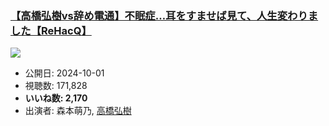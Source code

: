 ### [【高橋弘樹vs辞め電通】不眠症…耳をすませば見て、人生変わりました【ReHacQ】](https://www.youtube.com/watch?v=7rF8MlFjunM)
[![](https://img.youtube.com/vi/7rF8MlFjunM/sddefault.jpg)](https://www.youtube.com/watch?v=7rF8MlFjunM)
-   公開日: 2024-10-01
-   視聴数: 171,828
-   **いいね数: 2,170**
-   出演者: 森本萌乃, [高橋弘樹](/rehacq_fan/people/高橋弘樹 "wikilink")
